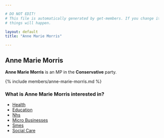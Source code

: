 ```yaml
---

# DO NOT EDIT!
# This file is automatically generated by get-members. If you change it, bad
# things will happen.

layout: default
title: "Anne Marie Morris"

---
```


## Anne Marie Morris

**Anne Marie Morris** is an MP in the **Conservative** party.

{% include members/anne-marie-morris.md %}

### What is Anne Marie Morris interested in?


* [Health](/interests/health.html)
* [Education](/interests/education.html)
* [Nhs](/interests/nhs.html)
* [Micro Businesses](/interests/micro-businesses.html)
* [Smes](/interests/smes.html)
* [Social Care](/interests/social-care.html)
